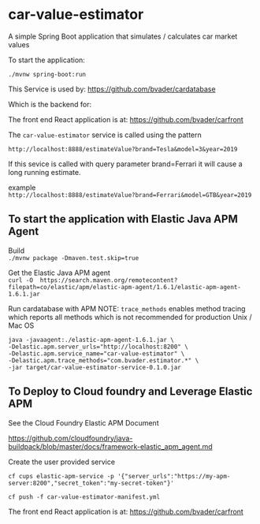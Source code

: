 # car-value-estimator

A simple Spring Boot application that simulates / calculates car market values

To start the application:

`./mvnw spring-boot:run`


This Service is used by: https://github.com/bvader/cardatabase

Which is the backend for:

The front end React application is at: https://github.com/bvader/carfront

The `car-value-estimator` service is called using the pattern

`http://localhost:8888/estimateValue?brand=Tesla&model=3&year=2019`

If this sevice is called with query parameter brand=Ferrari it will cause a long running estimate.

example  
`http://localhost:8888/estimateValue?brand=Ferrari&model=GTB&year=2019`

## To start the application with Elastic Java APM Agent

 Build  
`./mvnw package -Dmaven.test.skip=true`

Get the Elastic Java APM agent  
`curl -O  https://search.maven.org/remotecontent?filepath=co/elastic/apm/elastic-apm-agent/1.6.1/elastic-apm-agent-1.6.1.jar`

Run cardatabase with APM
NOTE: `trace_methods` enables method tracing which reports all methods which is not recommended for production
Unix / Mac OS  
```shell_session
java -javaagent:./elastic-apm-agent-1.6.1.jar \
-Delastic.apm.server_urls="http://localhost:8200" \
-Delastic.apm.service_name="car-value-estimator" \
-Delastic.apm.trace_methods="com.bvader.estimator.*" \
-jar target/car-value-estimator-service-0.1.0.jar
```

## To Deploy to Cloud foundry and Leverage Elastic APM

See the Cloud Foundry Elastic APM Document

https://github.com/cloudfoundry/java-buildpack/blob/master/docs/framework-elastic_apm_agent.md

Create the user provided service

`cf cups elastic-apm-service -p '{"server_urls":"https://my-apm-server:8200","secret_token":"my-secret-token"}'`

`cf push -f car-value-estimator-manifest.yml`

The front end React application is at: https://github.com/bvader/carfront
